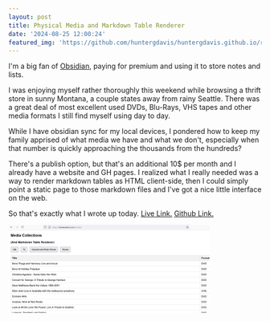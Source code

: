 ```yaml
---
layout: post
title: Physical Media and Markdown Table Renderer 
date: '2024-08-25 12:00:24'
featured_img: 'https://github.com/huntergdavis/huntergdavis.github.io/raw/main/content/images/2024/markdown.png'
---
```

I'm a big fan of [Obsidian](https://www.obsidian.md/), paying for premium and using it to store notes and lists. 

I was enjoying myself rather thoroughly this weekend while browsing a thrift store in sunny Montana, a couple states away from rainy Seattle. There was a great deal of most excellent used DVDs, Blu-Rays, VHS tapes and other media formats I still find myself using day to day. 

While I have obsidian sync for my local devices, I pondered how to keep my family apprised of what media we have and what we don't, especially when that number is quickly approaching the thousands from the hundreds?

There's a publish option, but that's an additional 10$ per month and I already have a website and GH pages. I realized what I really needed was a way to render markdown tables as HTML client-side, then I could simply point a static page to those markdown files and I've got a nice little interface on the web. 

So that's exactly what I wrote up today. [Live Link.](https://hunterdavis.com/media/) [Github Link.](https://github.com/huntergdavis/media) 

<img src="https://github.com/huntergdavis/huntergdavis.github.io/raw/main/content/images/2024/markdown.png" width="400">